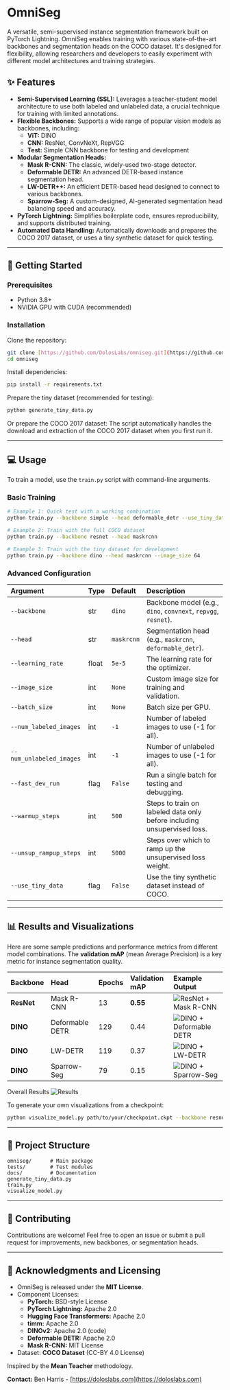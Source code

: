 # OmniSeg

A versatile, semi-supervised instance segmentation framework built on PyTorch Lightning. OmniSeg enables training with various state-of-the-art backbones and segmentation heads on the COCO dataset. It's designed for flexibility, allowing researchers and developers to easily experiment with different model architectures and training strategies.

## ✨ Features

-   **Semi-Supervised Learning (SSL):** Leverages a teacher-student model architecture to use both labeled and unlabeled data, a crucial technique for training with limited annotations.
-   **Flexible Backbones:** Supports a wide range of popular vision models as backbones, including:
    -   **ViT:** DINO
    -   **CNN:** ResNet, ConvNeXt, RepVGG
    -   **Test:** Simple CNN backbone for testing and development
-   **Modular Segmentation Heads:**
    -   **Mask R-CNN:** The classic, widely-used two-stage detector.
    -   **Deformable DETR:** An advanced DETR-based instance segmentation head.
    -   **LW-DETR++:** An efficient DETR-based head designed to connect to various backbones.
    -   **Sparrow-Seg:** A custom-designed, AI-generated segmentation head balancing speed and accuracy.
-   **PyTorch Lightning:** Simplifies boilerplate code, ensures reproducibility, and supports distributed training.
-   **Automated Data Handling:** Automatically downloads and prepares the COCO 2017 dataset, or uses a tiny synthetic dataset for quick testing.

---

## 🚀 Getting Started

### Prerequisites

-   Python 3.8+
-   NVIDIA GPU with CUDA (recommended)

### Installation

Clone the repository:

```bash
git clone [https://github.com/DolosLabs/omniseg.git](https://github.com/DolosLabs/omniseg.git)
cd omniseg
````

Install dependencies:

```bash
pip install -r requirements.txt
```

Prepare the tiny dataset (recommended for testing):

```bash
python generate_tiny_data.py
```

Or prepare the COCO 2017 dataset:
The script automatically handles the download and extraction of the COCO 2017 dataset when you first run it.

-----

## 💻 Usage

To train a model, use the `train.py` script with command-line arguments.

### Basic Training

```bash
# Example 1: Quick test with a working combination
python train.py --backbone simple --head deformable_detr --use_tiny_data --fast_dev_run

# Example 2: Train with the full COCO dataset
python train.py --backbone resnet --head maskrcnn

# Example 3: Train with the tiny dataset for development
python train.py --backbone dino --head maskrcnn --image_size 64
```

### Advanced Configuration

| Argument | Type | Default | Description |
| :--- | :--- | :--- | :--- |
| `--backbone` | str | `dino` | Backbone model (e.g., `dino`, `convnext`, `repvgg`, `resnet`). |
| `--head` | str | `maskrcnn` | Segmentation head (e.g., `maskrcnn`, `deformable_detr`). |
| `--learning_rate` | float | `5e-5` | The learning rate for the optimizer. |
| `--image_size` | int | `None` | Custom image size for training and validation. |
| `--batch_size` | int | `None` | Batch size per GPU. |
| `--num_labeled_images` | int | `-1` | Number of labeled images to use (-1 for all). |
| `--num_unlabeled_images`| int | `-1` | Number of unlabeled images to use (-1 for all). |
| `--fast_dev_run` | flag | `False` | Run a single batch for testing and debugging. |
| `--warmup_steps` | int | `500` | Steps to train on labeled data only before including unsupervised loss. |
| `--unsup_rampup_steps` | int | `5000` | Steps over which to ramp up the unsupervised loss weight. |
| `--use_tiny_data` | flag | `False` | Use the tiny synthetic dataset instead of COCO. |

-----

## 📊 Results and Visualizations

Here are some sample predictions and performance metrics from different model combinations. The **validation mAP** (mean Average Precision) is a key metric for instance segmentation quality.

| Backbone | Head | Epochs | Validation mAP | Example Output |
| :--- | :--- | :--- | :--- | :--- |
| **ResNet** | Mask R-CNN | 13 | **0.55** | ![ResNet + Mask R-CNN](docs/resnet_maskrcnn_predictions_best-model-epoch=13-val_mAP=0.5475_228.5ms.png) |
| **DINO** | Deformable DETR | 129 | 0.44 | ![DINO + Deformable DETR](docs/dino_deformable_detr_predictions_best-model-epoch=129-val_mAP=0.4353_141.9ms.png) |
| **DINO** | LW-DETR | 119 | 0.37 | ![DINO + LW-DETR](docs/dino_lw_detr_predictions_best-model-epoch=119-val_mAP=0.3673_192.1ms.png) |
| **DINO** | Sparrow-Seg | 79 | 0.15 | ![DINO + Sparrow-Seg](docs/dino_sparrow_seg_predictions_best-model-epoch=79-val_mAP=0.1532_153.6ms.png) |

Overall Results
 ![Results](docs/map_vs_inference_time.png)

To generate your own visualizations from a checkpoint:

```bash
python visualize_model.py path/to/your/checkpoint.ckpt --backbone resnet
```

-----

## 🔧 Project Structure

```
omniseg/      # Main package
tests/        # Test modules
docs/         # Documentation
generate_tiny_data.py
train.py
visualize_model.py
```

-----

## 🤝 Contributing

Contributions are welcome\! Feel free to open an issue or submit a pull request for improvements, new backbones, or segmentation heads.

-----

## 📝 Acknowledgments and Licensing

  - OmniSeg is released under the **MIT License**.
  - Component Licenses:
      - **PyTorch:** BSD-style License
      - **PyTorch Lightning:** Apache 2.0
      - **Hugging Face Transformers:** Apache 2.0
      - **timm:** Apache 2.0
      - **DINOv2:** Apache 2.0 (code)
      - **Deformable DETR:** Apache 2.0
      - **Mask R-CNN:** MIT License
  - Dataset: **COCO Dataset** (CC-BY 4.0 License)

Inspired by the **Mean Teacher** methodology.

**Contact:** Ben Harris - [https://doloslabs.com](https://doloslabs.com)

